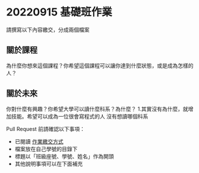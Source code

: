 # 20220915 基礎班作業

請撰寫以下內容繳交，分成兩個檔案

## 關於課程
為什麼你想來這個課程？你希望這個課程可以讓你達到什麼狀態，或是成為怎樣的人？

## 關於未來
你對什麼有興趣？你希望大學可以讀什麼科系？為什麼？
1.其實沒有為什麼，就增加技能。希望可以成為一位很會寫程式的人
沒有想讀哪個科系

Pull Request 前請確認以下事項：

* 已閱讀 [作業繳交方式](https://hackmd.io/@nssh/nscsc/%2F%40nssh%2Fsummit-homework)
* 檔案放在自己學號的目錄下
* 標題以「班級座號、學號、姓名」作為開頭
* 其他說明事項可以在下面補充
